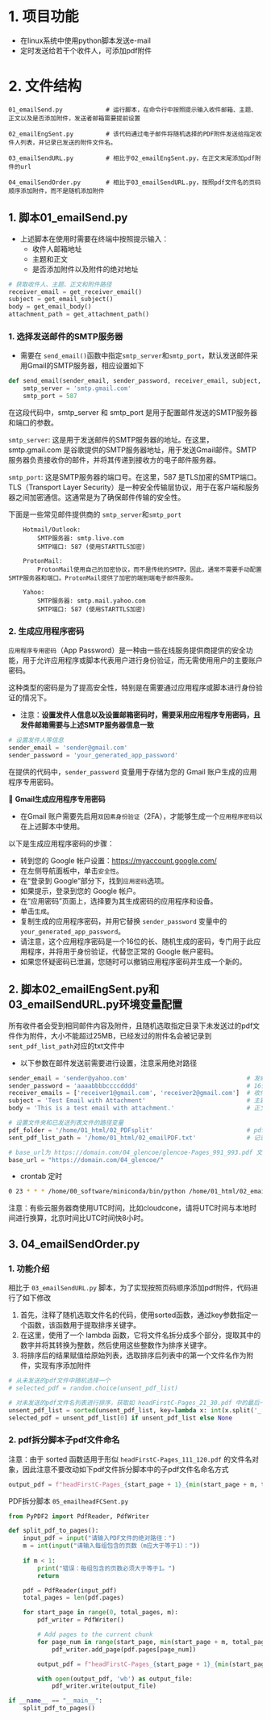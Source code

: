 # 1. 项目功能

- 在linux系统中使用python脚本发送e-mail
- 定时发送给若干个收件人，可添加pdf附件

# 2. 文件结构

```
01_emailSend.py            # 运行脚本，在命令行中按照提示输入收件邮箱、主题、正文以及是否添加附件，发送者邮箱需要提前设置

02_emailEngSent.py         # 该代码通过电子邮件将随机选择的PDF附件发送给指定收件人列表，并记录已发送的附件文件名。

03_emailSendURL.py         # 相比于02_emailEngSent.py，在正文末尾添加pdf附件的url

04_emailSendOrder.py       # 相比于03_emailSendURL.py，按照pdf文件名的页码顺序添加附件，而不是随机添加附件
```

## 1. 脚本01_emailSend.py

- 上述脚本在使用时需要在终端中按照提示输入：
  -  收件人邮箱地址
  -  主题和正文
  -  是否添加附件以及附件的绝对地址

```py
# 获取收件人、主题、正文和附件路径
receiver_email = get_receiver_email()
subject = get_email_subject()
body = get_email_body()
attachment_path = get_attachment_path()
```


### 1. 选择发送邮件的SMTP服务器

- 需要在 `send_email()`函数中指定`smtp_server`和`smtp_port`，默认发送邮件采用Gmail的SMTP服务器，相应设置如下

```py
def send_email(sender_email, sender_password, receiver_email, subject, body, attachment_path):
    smtp_server = 'smtp.gmail.com'
    smtp_port = 587
```

在这段代码中，smtp_server 和 smtp_port 是用于配置邮件发送的SMTP服务器和端口的参数。

`smtp_server`: 这是用于发送邮件的SMTP服务器的地址。在这里，smtp.gmail.com 是谷歌提供的SMTP服务器地址，用于发送Gmail邮件。SMTP服务器负责接收你的邮件，并将其传递到接收方的电子邮件服务器。

`smtp_port`: 这是SMTP服务器的端口号。在这里，587 是TLS加密的SMTP端口。TLS（Transport Layer Security）是一种安全传输层协议，用于在客户端和服务器之间加密通信。这通常是为了确保邮件传输的安全性。

下面是一些常见邮件提供商的 `smtp_server`和`smtp_port`

```
    Hotmail/Outlook:
        SMTP服务器: smtp.live.com
        SMTP端口: 587 (使用STARTTLS加密)

    ProtonMail:
        ProtonMail使用自己的加密协议，而不是传统的SMTP。因此，通常不需要手动配置SMTP服务器和端口。ProtonMail提供了加密的端到端电子邮件服务。

    Yahoo:
        SMTP服务器: smtp.mail.yahoo.com
        SMTP端口: 587 (使用STARTTLS加密)
```



### 2. 生成应用程序密码

`应用程序专用密码`（App Password）是一种由一些在线服务提供商提供的安全功能，用于允许应用程序或脚本代表用户进行身份验证，而无需使用用户的主要账户密码。

这种类型的密码是为了提高安全性，特别是在需要通过应用程序或脚本进行身份验证的情况下。

- 注意：**设置发件人信息以及设置邮箱密码时，需要采用应用程序专用密码，且发件邮箱需要与上述SMTP服务器信息一致**

```py
# 设置发件人等信息
sender_email = 'sender@gmail.com'
sender_password = 'your_generated_app_password'
```

在提供的代码中，`sender_password` 变量用于存储为您的 Gmail 账户生成的应用程序专用密码。

🔹 **Gmail生成应用程序专用密码**

- 在Gmail 账户需要先启用`双因素身份验证`（2FA），才能够生成一个`应用程序密码`以在上述脚本中使用。

以下是生成应用程序密码的步骤：

- 转到您的 Google 帐户设置：https://myaccount.google.com/
- 在左侧导航面板中，单击`安全性`。
- 在“登录到 Google”部分下，找到`应用密码`选项。
- 如果提示，登录到您的 Google 帐户。
- 在“应用密码”页面上，选择要为其生成密码的应用程序和设备。
- 单击`生成`。
- 复制生成的应用程序密码，并用它替换 `sender_password` 变量中的 `your_generated_app_password`。
- 请注意，这个应用程序密码是一个16位的长、随机生成的密码，专门用于此应用程序，并将用于身份验证，代替您正常的 Google 帐户密码。
- 如果您怀疑密码已泄漏，您随时可以撤销应用程序密码并生成一个新的。


## 2. 脚本02_emailEngSent.py和03_emailSendURL.py环境变量配置

所有收件者会受到相同邮件内容及附件，且随机选取指定目录下未发送过的pdf文件作为附件，大小不能超过25MB，已经发过的附件名会被记录到`sent_pdf_list_path`对应的txt文件中

- 以下参数在邮件发送前需要进行设置，注意采用绝对路径

```py
sender_email = 'sender@yahoo.com'                                 # 发邮件者邮箱
sender_password = 'aaaabbbbccccdddd'                              # 16位应用程序专用密码
receiver_emails = ['receiver1@gmail.com', 'receiver2@gmail.com']  # 收件者列表
subject = 'Test Email with Attachment'                            # 主题
body = 'This is a test email with attachment.'                    # 正文

# 设置文件夹和已发送列表文件的路径变量
pdf_folder = '/home/01_html/02_PDFsplit'                          # pdf附件对应的目录
sent_pdf_list_path = '/home/01_html/02_emailPDF.txt'              # 记录发送过的pdf附件名

# base_url为 https://domain.com/04_glencoe/glencoe-Pages_991_993.pdf 文件名前面部分，构造附件访问链接，位于正文最后部分
base_url = "https://domain.com/04_glencoe/"
```

- crontab 定时

```sh
0 23 * * * /home/00_software/miniconda/bin/python /home/01_html/02_emailEngSent.py >> /home/01_html/cron.log 2>&1
```

注意：有些云服务器商使用UTC时间，比如cloudcone，请将UTC时间与本地时间进行换算，北京时间比UTC时间快8小时。




## 3. 04_emailSendOrder.py

### 1. 功能介绍

相比于 `03_emailSendURL.py` 脚本，为了实现按照页码顺序添加pdf附件，代码进行了如下修改

1. 首先，注释了随机选取文件名的代码，使用sorted函数，通过key参数指定一个函数，该函数用于提取排序关键字。
2. 在这里，使用了一个 lambda 函数，它将文件名拆分成多个部分，提取其中的数字并将其转换为整数，然后使用这些整数作为排序关键字。
3. 将排序后的结果赋值给原始列表，选取排序后列表中的第一个文件名作为附件，实现有序添加附件

```py
# 从未发送的pdf文件中随机选择一个
# selected_pdf = random.choice(unsent_pdf_list)

# 对未发送的pdf文件名列表进行排序，获取如 headFirstC-Pages_21_30.pdf 中的最后一个整数，获取排序后的第一个文件名
unsent_pdf_list = sorted(unsent_pdf_list, key=lambda x: int(x.split('_')[2].split('.')[0]))
selected_pdf = unsent_pdf_list[0] if unsent_pdf_list else None
```



### 2. pdf拆分脚本子pdf文件命名

注意：由于 sorted 函数适用于形似 `headFirstC-Pages_111_120.pdf` 的文件名对象，因此注意不要改动如下pdf文件拆分脚本中的子pdf文件名命名方式

```py
output_pdf = f"headFirstC-Pages_{start_page + 1}_{min(start_page + m, total_pages)}.pdf"
```

PDF拆分脚本 `05_emailheadFCSent.py`

```py
from PyPDF2 import PdfReader, PdfWriter

def split_pdf_to_pages():
    input_pdf = input("请输入PDF文件的绝对路径：")
    m = int(input("请输入每组包含的页数（m应大于等于1）："))
    
    if m < 1:
        print("错误：每组包含的页数必须大于等于1。")
        return

    pdf = PdfReader(input_pdf)
    total_pages = len(pdf.pages)

    for start_page in range(0, total_pages, m):
        pdf_writer = PdfWriter()

        # Add pages to the current chunk
        for page_num in range(start_page, min(start_page + m, total_pages)):
            pdf_writer.add_page(pdf.pages[page_num])

        output_pdf = f"headFirstC-Pages_{start_page + 1}_{min(start_page + m, total_pages)}.pdf"

        with open(output_pdf, 'wb') as output_file:
            pdf_writer.write(output_file)

if __name__ == "__main__":
    split_pdf_to_pages()
```






















